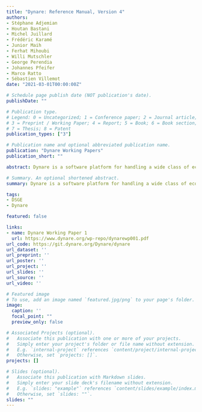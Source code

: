 ```yaml
---
title: "Dynare: Reference Manual, Version 4"
authors:
- Stéphane Adjemian
- Houtan Bastani
- Michel Juillard
- Frédéric Karamé
- Junior Maih
- Ferhat Mihoubi
- Willi Mutschler
- George Perendia
- Johannes Pfeifer
- Marco Ratto
- Sébastien Villemot 
date: "2021-03-01T00:00:00Z"

# Schedule page publish date (NOT publication's date).
publishDate: ""

# Publication type.
# Legend: 0 = Uncategorized; 1 = Conference paper; 2 = Journal article;
# 3 = Preprint / Working Paper; 4 = Report; 5 = Book; 6 = Book section;
# 7 = Thesis; 8 = Patent
publication_types: ["3"]

# Publication name and optional abbreviated publication name.
publication: "Dynare Working Papers"
publication_short: ""

abstract: Dynare is a software platform for handling a wide class of economic models, in particular dynamic stochastic general equilibrium (DSGE) and overlapping generations (OLG) models. The models solved by Dynare include those relying on the rational expectations hypothesis, wherein agents form their expectations about the future in a way consistent with the model. But Dynare is also able to handle models where expectations are formed differently; on one extreme, models where agents perfectly anticipate the future; on the other extreme, models where agents have limited rationality or imperfect knowledge of the state of the economy and, hence, form their expectations through a learning process. Dynare offers a user-friendly and intuitive way of describing these models. It is able to perform simulations of the model given a calibration of the model parameters and is also able to estimate these parameters given a dataset. Dynare is a free software, which means that it can be downloaded free of charge, that its source code is freely available, and that it can be used for both non-profit and for-profit purposes.

# Summary. An optional shortened abstract.
summary: Dynare is a software platform for handling a wide class of economic models, in particular dynamic stochastic general equilibrium (DSGE) and overlapping generations (OLG) models. The models solved by Dynare include those relying on the rational expectations hypothesis, wherein agents form their expectations about the future in a way consistent with the model. But Dynare is also able to handle models where expectations are formed differently; on one extreme, models where agents perfectly anticipate the future; on the other extreme, models where agents have limited rationality or imperfect knowledge of the state of the economy and, hence, form their expectations through a learning process. Dynare offers a user-friendly and intuitive way of describing these models. It is able to perform simulations of the model given a calibration of the model parameters and is also able to estimate these parameters given a dataset. Dynare is a free software, which means that it can be downloaded free of charge, that its source code is freely available, and that it can be used for both non-profit and for-profit purposes.

tags:
- DSGE
- Dynare

featured: false

links:
- name: Dynare Working Paper 1
  url: https://www.dynare.org/wp-repo/dynarewp001.pdf
url_code: https://git.dynare.org/Dynare/dynare
url_dataset: ''
url_preprint: ''
url_poster: ''
url_project: ''
url_slides: ''
url_source: ''
url_video: ''

# Featured image
# To use, add an image named `featured.jpg/png` to your page's folder. 
image:
  caption: ''
  focal_point: ""
  preview_only: false

# Associated Projects (optional).
#   Associate this publication with one or more of your projects.
#   Simply enter your project's folder or file name without extension.
#   E.g. `internal-project` references `content/project/internal-project/index.md`.
#   Otherwise, set `projects: []`.
projects: []

# Slides (optional).
#   Associate this publication with Markdown slides.
#   Simply enter your slide deck's filename without extension.
#   E.g. `slides: "example"` references `content/slides/example/index.md`.
#   Otherwise, set `slides: ""`.
slides: ""
---
```

